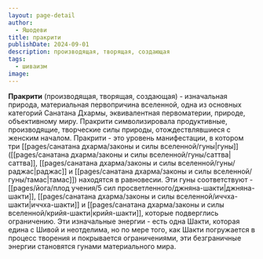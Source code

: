 ```yaml
---
layout: page-detail
author:
  - Яшодеви
title: пракрити
publishDate: 2024-09-01
description: производящая, творящая, создающая
tags:
  - шиваизм
image:
---
```

**Пракрити** (производящая, творящая, создающая) - изначальная природа, материальная первопричина вселенной, одна из основных категорий Санатана Дхармы, эквивалентная первоматерии, природе, объективному миру. Пракрити символизировала продуктивные, производящие, творческие силы природы, отождествлявшиеся с женским началом. Пракрити - это уровень манифестации, в котором три [[pages/санатана дхарма/законы и силы вселенной/гуны|гуны]] ([[pages/санатана дхарма/законы и силы вселенной/гуны/саттва|саттва]], [[pages/санатана дхарма/законы и силы вселенной/гуны/раджас|раджас]] и [[pages/санатана дхарма/законы и силы вселенной/гуны/тамас|тамас]]) находятся в равновесии. Эти гуны соответствуют - [[pages/йога/плод учения/5 сил просветленного/джняна-шакти|джняна-шакти]], [[pages/санатана дхарма/законы и силы вселенной/иччха-шакти|иччха-шакти]] и [[pages/санатана дхарма/законы и силы вселенной/крийя-шакти|крийя-шакти]], которые подверглись ограничению. Эти изначальные энергии - есть одна Шакти, которая едина с Шивой и неотделима, но по мере того, как Шакти погружается в процесс творения и покрывается ограничениями, эти безграничные энергии становятся гунами материального мира.

